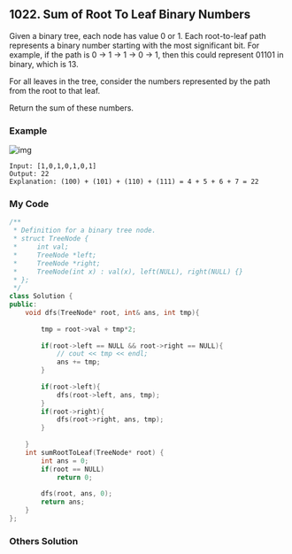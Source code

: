 ## 1022. Sum of Root To Leaf Binary Numbers

Given a binary tree, each node has value 0 or 1.  Each root-to-leaf path represents a binary number starting with the most significant bit.  For example, if the path is 0 -> 1 -> 1 -> 0 -> 1, then this could represent 01101 in binary, which is 13.

For all leaves in the tree, consider the numbers represented by the path from the root to that leaf.

Return the sum of these numbers.

### Example
![img](https://assets.leetcode.com/uploads/2019/04/04/sum-of-root-to-leaf-binary-numbers.png "img")

```
Input: [1,0,1,0,1,0,1]
Output: 22
Explanation: (100) + (101) + (110) + (111) = 4 + 5 + 6 + 7 = 22
```

### My Code
```c++
/**
 * Definition for a binary tree node.
 * struct TreeNode {
 *     int val;
 *     TreeNode *left;
 *     TreeNode *right;
 *     TreeNode(int x) : val(x), left(NULL), right(NULL) {}
 * };
 */
class Solution {
public:
    void dfs(TreeNode* root, int& ans, int tmp){
        
        tmp = root->val + tmp*2;
        
        if(root->left == NULL && root->right == NULL){
            // cout << tmp << endl;
            ans += tmp;
        }
        
        if(root->left){
            dfs(root->left, ans, tmp);
        }
        if(root->right){
            dfs(root->right, ans, tmp);
        }
        
    }
    int sumRootToLeaf(TreeNode* root) {
        int ans = 0;
        if(root == NULL)
            return 0;
        
        dfs(root, ans, 0);
        return ans;
    }
};
```


### Others Solution
```c++
```

